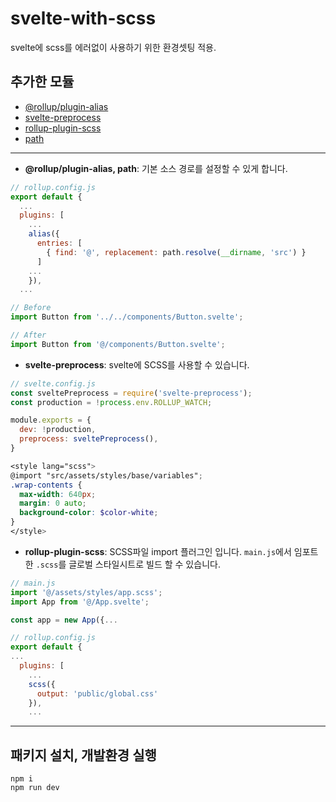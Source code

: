 # svelte-with-scss
svelte에 scss를 에러없이 사용하기 위한 환경셋팅 적용.

## 추가한 모듈
- <a href="https://www.npmjs.com/package/@rollup/plugin-alias" target="_blank">@rollup/plugin-alias</a>
- <a href="https://www.npmjs.com/package/svelte-preprocess" target="_blank">svelte-preprocess</a>
- <a href="https://www.npmjs.com/package/rollup-plugin-scss" target="_blank">rollup-plugin-scss</a>
- <a href="https://www.npmjs.com/package/path" target="_blank">path</a>

---
- **@rollup/plugin-alias, path**: 기본 소스 경로를 설정할 수 있게 합니다.
```js
// rollup.config.js
export default {
  ...
  plugins: [
    ...
    alias({
      entries: [
        { find: '@', replacement: path.resolve(__dirname, 'src') }
      ]
    ...
    }),
  ...
```
```js
// Before
import Button from '../../components/Button.svelte';

// After
import Button from '@/components/Button.svelte';
```
- **svelte-preprocess**: svelte에 SCSS를 사용할 수 있습니다.
```js
// svelte.config.js
const sveltePreprocess = require('svelte-preprocess');
const production = !process.env.ROLLUP_WATCH;

module.exports = {
  dev: !production,
  preprocess: sveltePreprocess(),
}
```
```scss
<style lang="scss">
@import "src/assets/styles/base/variables";
.wrap-contents {
  max-width: 640px;
  margin: 0 auto;
  background-color: $color-white;
}
</style>
```
- **rollup-plugin-scss**: SCSS파일 import 플러그인 입니다. `main.js`에서 임포트한 `.scss`를 글로벌 스타일시트로 빌드 할 수 있습니다.
```js
// main.js
import '@/assets/styles/app.scss';
import App from '@/App.svelte';

const app = new App({...
```
```js
// rollup.config.js
export default {
...
  plugins: [
    ...
    scss({
      output: 'public/global.css'
    }),
    ...
```
---
## 패키지 설치, 개발환경 실행
```
npm i
npm run dev
```
